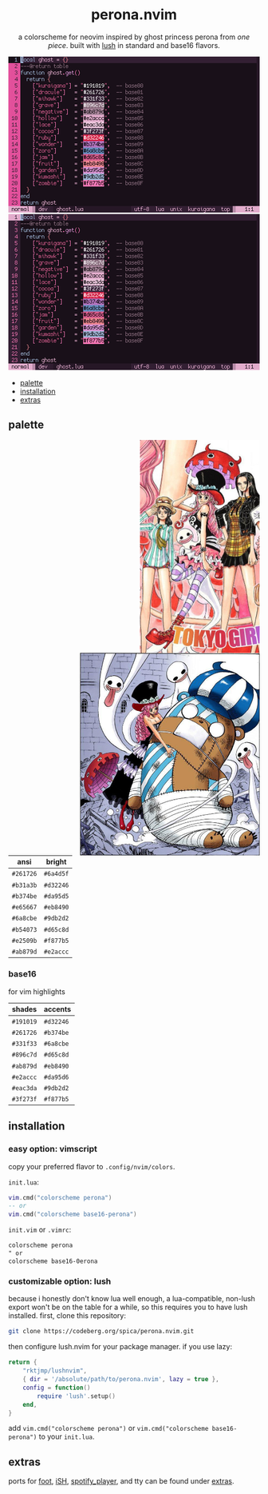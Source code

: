 <div align="center">

# perona.nvim

a colorscheme for neovim inspired by ghost princess perona from *one piece*. built with [lush](https://github.com/rktjmp/lush.nvim/) in standard and base16 flavors.

<img src="assets/grim.png" alt="perona">

<img src="assets/grim-base16.png" alt="base16-perona">

</div>

+ <a href="#palette">palette</a>
+ <a href="#installation">installation</a>
+ <a href="extras">extras</a>

<a name="palette"></a>
## palette

<img src="assets/921-crop.jpeg" align="right" width="240px" alt="chapter 921">

<img src="assets/658-crop.jpeg" align="right" width="360px" alt="chapter 658">

| ansi      | bright    |
| --------- | --------- |
| `#261726` | `#6a4d5f` |
| `#b31a3b` | `#d32246` |
| `#b374be` | `#da95d5` |
| `#e65667` | `#eb8490` |
| `#6a8cbe` | `#9db2d2` |
| `#b54073` | `#d65c8d` |
| `#e2509b` | `#f877b5` |
| `#ab879d` | `#e2accc` |

### base16

for vim highlights

| shades    | accents   |
| --------- | --------- |
| `#191019` | `#d32246` |
| `#261726` | `#b374be` |
| `#331f33` | `#6a8cbe` |
| `#896c7d` | `#d65c8d` |
| `#ab879d` | `#eb8490` |
| `#e2accc` | `#da95d6` |
| `#eac3da` | `#9db2d2` |
| `#3f273f` | `#f877b5` |

<a name="installation"></a>
## installation

### easy option: vimscript

copy your preferred flavor to `.config/nvim/colors`.

`init.lua`:

```lua
vim.cmd("colorscheme perona")
-- or
vim.cmd("colorscheme base16-perona")
```

`init.vim` or `.vimrc`:

```vimscript
colorscheme perona
" or
colorscheme base16-0erona
```

### customizable option: lush
because i honestly don't know lua well enough, a lua-compatible, non-lush export won't be on the table for a while, so this requires you to have lush installed. first, clone this repository:

```bash
git clone https://codeberg.org/spica/perona.nvim.git
```

then configure lush.nvim for your package manager. if you use lazy:

```lua
return {
    "rktjmp/lushnvim",
    { dir = '/absolute/path/to/perona.nvim', lazy = true },
    config = function()
        require 'lush'.setup()
    end,
}
```

add `vim.cmd("colorscheme perona")` or `vim.cmd("colorscheme base16-perona")` to your `init.lua`.

<a name="extras"></a>
## extras

ports for [foot](https://codeberg.org/dnkl/foot), [iSH](https://github.com/ish-app/ish), [spotify_player](https://github.com/aome510/spotify-player), and tty can be found under <a href="https://codeberg.org/spica/perona.nvim/src/branch/dev/extras">extras</a>.
